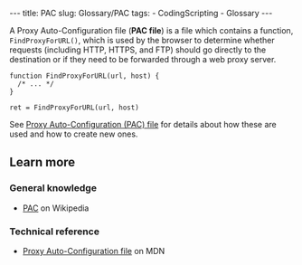 --- title: PAC slug: Glossary/PAC tags: - CodingScripting - Glossary ---

A Proxy Auto-Configuration file (**PAC file**) is a file which contains a function, `FindProxyForURL()`, which is used by the browser to determine whether requests (including HTTP, HTTPS, and FTP) should go directly to the destination or if they need to be forwarded through a web proxy server.

    function FindProxyForURL(url, host) {
      /* ... */
    }

    ret = FindProxyForURL(url, host)

See [Proxy Auto-Configuration (PAC) file](</en-US/docs/Mozilla/Projects/Necko/Proxy_Auto-Configuration_(PAC)_file>) for details about how these are used and how to create new ones.

## Learn more

### General knowledge

- [PAC](https://en.wikipedia.org/wiki/Proxy_auto-config "Read about PAC files on Wikipedia") on Wikipedia

### Technical reference

- [Proxy Auto-Configuration file](/en-US/docs/Web/HTTP/Proxy_servers_and_tunneling/Proxy_Auto-Configuration_PAC_file) on MDN

